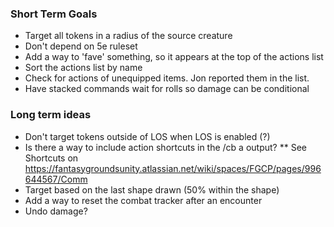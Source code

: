 ### Short Term Goals
* Target all tokens in a radius of the source creature
* Don't depend on 5e ruleset
* Add a way to 'fave' something, so it appears at the top of the actions list
* Sort the actions list by name
* Check for actions of unequipped items. Jon reported them in the list.
* Have stacked commands wait for rolls so damage can be conditional
  
### Long term ideas
* Don't target tokens outside of LOS when LOS is enabled (?)
* Is there a way to include action shortcuts in the /cb a output?
** See Shortcuts on https://fantasygroundsunity.atlassian.net/wiki/spaces/FGCP/pages/996644567/Comm
* Target based on the last shape drawn (50% within the shape)
* Add a way to reset the combat tracker after an encounter
* Undo damage?
